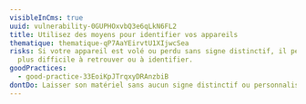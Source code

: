 ```yaml
---
visibleInCms: true
uuid: vulnerability-0GUPHOxvbQ3e6qLkN6FL2
title: Utilisez des moyens pour identifier vos appareils
thematique: thematique-qP7AaYEirvtU1XIjwcSea
risks: Si votre appareil est volé ou perdu sans signe distinctif, il peut être
  plus difficile à retrouver ou à identifier.
goodPractices:
  - good-practice-33EoiKpJTrqxyDRAnzbiB
dontDo: Laisser son matériel sans aucun signe distinctif ou personnalisation.
---
```

